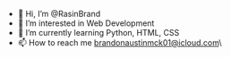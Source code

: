 - 👋 Hi, I’m @RasinBrand
- 👀 I’m interested in Web Development
- 🌱 I’m currently learning Python, HTML, CSS
- 📫 How to reach me brandonaustinmck01@icloud.com\

<!---
RasinBrand/RasinBrand is a ✨ special ✨ repository because its `README.md` (this file) appears on your GitHub profile.
You can click the Preview link to take a look at your changes.
--->
